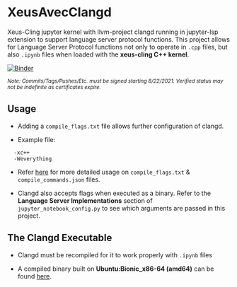 # XeusAvecClangd

Xeus-Cling jupyter kernel with llvm-project clangd running in jupyter-lsp extension to support language server protocol functions. This project allows for Language Server Protocol functions not only to operate in `.cpp` files, but also `.ipynb` files when loaded with the **xeus-cling C++ kernel**.

[![Binder](https://mybinder.org/badge_logo.svg)](https://mybinder.org/v2/gh/Kapral67/XeusAvecClangd.git/HEAD?urlpath=lab)

*<sub>Note: Commits/Tags/Pushes/Etc. must be signed starting 8/22/2021. Verified status may not be indefinite as certificates expire.</sub>*

## Usage
  - Adding a `compile_flags.txt` file allows further configuration of clangd.
  
  - Example file:

```plaintext
  -xc++
  -Weverything
```

  - Refer [here](https://clangd.llvm.org/design/compile-commands) for more detailed usage on `compile_flags.txt` & `compile_commands.json` files.
  
  - Clangd also accepts flags when executed as a binary. Refer to the **Language Server Implementations** section of `jupyter_notebook_config.py` to see which arguments are passed in this project.
  
## The Clangd Executable
  - Clangd must be recompiled for it to work properly with `.ipynb` files
  
  - A compiled binary built on **Ubuntu:Bionic_x86-64 (amd64)** can be found [here](https://github.com/Kapral67/Cling-Clangd.git).
